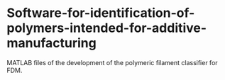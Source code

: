 # Software-for-identification-of-polymers-intended-for-additive-manufacturing
MATLAB files of the development of the polymeric filament classifier for FDM.
